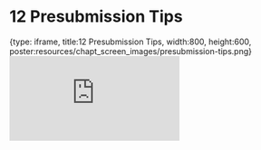 # 12 Presubmission Tips
 
{type: iframe, title:12 Presubmission Tips, width:800, height:600, poster:resources/chapt_screen_images/presubmission-tips.png}
![](https://hutchdatascience.org/NIH_Data_Sharing/presubmission-tips.html)
 

 
